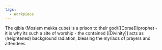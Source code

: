 ```yaml
---
tags:
  - Workpiece
---
```

The qibla (Moslem mekka cube) is a prison to their god/[[Corse]]/prophet -
it is why its such a site of worship - the contained [[Divinity]] acts as (heightened) background radiation, blessing the myriads of prayers and attendees.